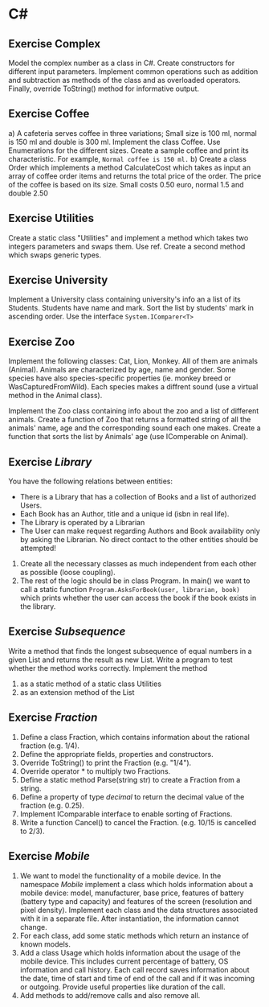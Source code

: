 # C\#


## Exercise Complex
Model the complex number as a class in C#. Create constructors for different input parameters. Implement common operations such as addition and subtraction as methods of the class and as overloaded operators. Finally, override ToString() method for informative output.


## Exercise Coffee
a) A cafeteria serves coffee in three variations; Small size is 100 ml, normal is 150 ml and double is 300 ml. Implement the class Coffee. Use Enumerations for the different sizes. Create a sample coffee and print its characteristic. For example, `Normal coffee is 150 ml.`
b) Create a class Order which implements a method CalculateCost which takes as input an array of coffee order items and returns the total price of the order. The price of the coffee is  based on its size. Small costs 0.50 euro, normal 1.5 and double 2.50


## Exercise Utilities
Create a static class "Utilities" and implement a method which takes two integers parameters and swaps them. Use ref. Create a second method which swaps generic types.


## Exercise University
Implement a University class containing university's info an a list of its Students. Students have name and mark. Sort the list by students' mark in ascending order. Use the interface `System.IComparer<T>`


## Exercise Zoo
Implement the following classes: Cat, Lion, Monkey. All of them are animals (Animal). Animals are characterized by age, name and gender. Some species have also species-specific properties (ie. monkey breed or WasCapturedFromWild). Each species makes a diffrent sound (use a virtual method in the Animal class).

Implement the Zoo class containing info about the zoo and a list of different animals. Create a function of Zoo that returns a formatted string of all the animals' name, age and the corresponding sound each one makes. Create a function that sorts the list by Animals' age (use IComperable on Animal).


## Exercise *Library*
You have the following relations between entities:
+ There is a Library that has a collection of Books and a list of authorized Users.
+ Each Book has an Author, title and a unique id (isbn in real life).
+ The Library is operated by a Librarian
+ The User can make request regarding Authors and Book availability only by asking the Librarian. No direct contact to the other entities should be attempted!
1. Create all the necessary classes as much independent from each other as possible (loose coupling).
2. The rest of the logic should be in class Program. In main() we want to call a static function `Program.AsksForBook(user, librarian, book)` which prints whether the user can access the book if the book exists in the library.


## Exercise *Subsequence*
Write a  method that finds the longest subsequence of equal numbers in a given List<int> and returns the result as new List<int>. Write a program to test whether the method works correctly. Implement the method
1. as a static method of a static class Utilities
2. as an extension method of the List<int>


## Exercise *Fraction*
1. Define a class Fraction, which contains information about the rational fraction (e.g. 1/4).  
2. Define the appropriate fields, properties and constructors.  
3. Override ToString() to print the Fraction (e.g. "1/4").  
4. Override operator * to multiply two Fractions.  
5. Define a static method Parse(string str) to create a Fraction from a string.
6. Define a property of type *decimal* to return the decimal value of the fraction (e.g. 0.25).  
7. Implement IComparable interface to enable sorting of Fractions.  
8. Write a function Cancel() to cancel the Fraction. (e.g. 10/15 is cancelled to 2/3).  


## Exercise *Mobile*
1. We want to model the functionality of a mobile device. In the namespace *Mobile* implement a class which holds information about a mobile device: model, manufacturer, base price, features of battery (battery type and capacity) and features of the screen (resolution and pixel density). Implement each class and the data structures associated with it in a separate file. After instantiation, the information cannot change.
3. For each class, add some static methods which return an instance of known models.
4. Add a class Usage which holds information about the usage of the mobile device. This includes current percentage of battery,  OS information and call history. Each call record saves information about the date, time of start and time of end of the call and if it was incoming or outgoing. Provide useful properties like duration of the call.
5. Add methods to add/remove calls and also remove all.
